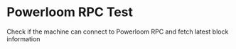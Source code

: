 # Powerloom RPC Test

Check if the machine can connect to Powerloom RPC and fetch latest block information
